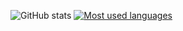 ![GitHub stats](https://github-readme-stats.vercel.app/api?username=kirillmerz&show_icons=true&count_private=true&hide_title=1&theme=tokyonight)
[![Most used languages](https://github-readme-stats.vercel.app/api/top-langs/?username=kirillmerz&theme=tokyonight)](https://github.com/anuraghazra/github-readme-stats)
